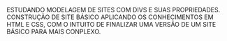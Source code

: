 ESTUDANDO MODELAGEM DE SITES COM DIVS E SUAS PROPRIEDADES.
CONSTRUÇÃO DE SITE BÁSICO APLICANDO OS CONHECIMENTOS EM HTML E CSS, COM O INTUITO DE FINALIZAR UMA VERSÃO DE UM SITE BÁSICO PARA MAIS CONPLEXO. 